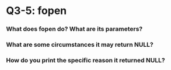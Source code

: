 # Q3-5: fopen

### What does fopen do? What are its parameters?

### What are some circumstances it may return NULL?

### How do you print the specific reason it returned NULL?
